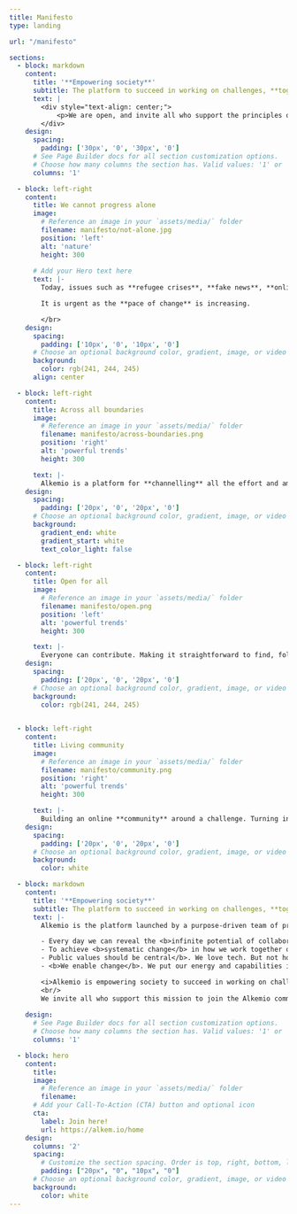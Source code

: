 ```yaml
---
title: Manifesto
type: landing

url: "/manifesto"

sections:
  - block: markdown
    content:
      title: '**Empowering society**'
      subtitle: The platform to succeed in working on challenges, **together**.
      text: |
        <div style="text-align: center;">
            <p>We are open, and invite all who support the principles of this manifesto to <a href="https://alkem.io/" target="_blank"> join here</a>.<p>
        </div>
    design:
      spacing:
        padding: ['30px', '0', '30px', '0']
      # See Page Builder docs for all section customization options.
      # Choose how many columns the section has. Valid values: '1' or '2'.
      columns: '1'

  - block: left-right
    content:
      title: We cannot progress alone
      image:
        # Reference an image in your `assets/media/` folder
        filename: manifesto/not-alone.jpg
        position: 'left'
        alt: 'nature'
        height: 300
       
      # Add your Hero text here
      text: |-
        Today, issues such as **refugee crises**, **fake news**, **online safety** and **climate change** are not being sufficiently solved. Society needs to get much better at addressing such **challenges**. Across all boundaries. <br/></br>

        It is urgent as the **pace of change** is increasing.

        </br>
    design:
      spacing:
        padding: ['10px', '0', '10px', '0']
      # Choose an optional background color, gradient, image, or video
      background:
        color: rgb(241, 244, 245)
      align: center

  - block: left-right
    content:
      title: Across all boundaries
      image:
        # Reference an image in your `assets/media/` folder
        filename: manifesto/across-boundaries.png
        position: 'right'
        alt: 'powerful trends'
        height: 300

      text: |-
        Alkemio is a platform for **channelling** all the effort and ambition around challenges into solutions. Bringing people together, **sharing knowledge and ideas**, with a clear focus on the **opportunities**. Using **best practices**, the community around a challenge works together to identify next steps and **make progress**.
    design:
      spacing:
        padding: ['20px', '0', '20px', '0']
      # Choose an optional background color, gradient, image, or video
      background:
        gradient_end: white
        gradient_start: white
        text_color_light: false

  - block: left-right
    content:
      title: Open for all
      image:
        # Reference an image in your `assets/media/` folder
        filename: manifesto/open.png
        position: 'left'
        alt: 'powerful trends'
        height: 300

      text: |-
        Everyone can contribute. Making it straightforward to find, follow and directly **add value** on challenges. You can easily engage, learn from or add to the collective **wisdom of the community**. An **open source platform**, to benefit everyone.
    design:
      spacing:
        padding: ['20px', '0', '20px', '0']
      # Choose an optional background color, gradient, image, or video
      background:
        color: rgb(241, 244, 245)
      

  - block: left-right
    content:
      title: Living community
      image:
        # Reference an image in your `assets/media/` folder
        filename: manifesto/community.png
        position: 'right'
        alt: 'powerful trends'
        height: 300

      text: |-
        Building an online **community** around a challenge. Turning individuals and organizations into co-workers. Spotting the right organizations, capabilities and resources to **make progress** on solutions in our fast-moving world.
    design:
      spacing:
        padding: ['20px', '0', '20px', '0']
      # Choose an optional background color, gradient, image, or video
      background:
        color: white

  - block: markdown
    content:
      title: '**Empowering society**'
      subtitle: The platform to succeed in working on challenges, **together**.
      text: |-
        Alkemio is the platform launched by a purpose-driven team of professionals. By <b>working together</b> with  users, partners, businesses, researchers, and citizens we believe that: 

        - Every day we can reveal the <b>infinite potential of collaboration</b>. This is the key to success.
        - To achieve <b>systematic change</b> in how we work together on <b>challenges</b> requires inclusion and transparency. Enabled by an <b>independent digital platform</b> to support this way of <b>working together on challenges</b>.
        - Public values should be central</b>. We love tech. But not how it is often used. We do not want digital tools and data to be used to exploit people. They should benefit society.
        - <b>We enable change</b>. We put our energy and capabilities into building a solid <b>open-source platform</b>, best practices and trusted partnerships to innovate, develop, collaborate and <b>make progress together</b>. 

        <i>Alkemio is empowering society to succeed in working on challenges, together.</i>
        <br/>
        We invite all who support this mission to join the Alkemio community!
       
    design:
      # See Page Builder docs for all section customization options.
      # Choose how many columns the section has. Valid values: '1' or '2'.
      columns: '1'

  - block: hero
    content:
      title:
      image:
        # Reference an image in your `assets/media/` folder
        filename:
      # Add your Call-To-Action (CTA) button and optional icon
      cta:
        label: Join here!
        url: https://alkem.io/home
    design:
      columns: '2'
      spacing:
        # Customize the section spacing. Order is top, right, bottom, left.
        padding: ["20px", "0", "10px", "0"]
      # Choose an optional background color, gradient, image, or video
      background:
        color: white
---
```

